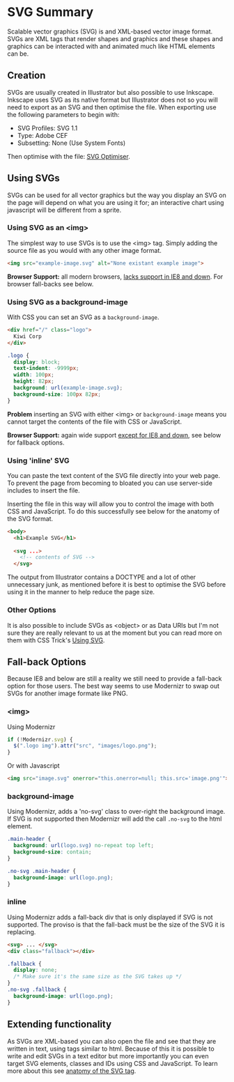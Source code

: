 # SVG Summary

Scalable vector graphics (SVG) is and XML-based vector image format. SVGs are XML tags that render shapes and graphics and these shapes and graphics can be interacted with and animated much like HTML elements can be. 

## Creation

SVGs are usually created in Illustrator but also possible to use Inkscape. Inkscape uses SVG as its native format but Illustrator does not so you will need to export as an SVG and then optimise the file. When exporting use the following parameters to begin with:

* SVG Profiles: SVG 1.1
* Type: Adobe CEF
* Subsetting: None (Use System Fonts)

Then optimise with the file: [SVG Optimiser](http://petercollingridge.appspot.com/svg_optimiser).

## Using SVGs

SVGs can be used for all vector graphics but the way you display an SVG on the page will depend on what you are using it for; an interactive chart using javascript will be different from a sprite. 

### Using SVG as an &lt;img&gt;

The simplest way to use SVGs is to use the &lt;img&gt; tag. Simply adding the source file as you would with any other image format.

```html
<img src="example-image.svg" alt="None existant example image">
```

**Browser Support:** all modern browsers, [lacks support in IE8 and down](http://caniuse.com/#feat=svg-img). For browser fall-backs see below.

### Using SVG as a background-image

With CSS you can set an SVG as a ```background-image```. 

```html
<div href="/" class="logo">
  Kiwi Corp
</div>
```
```css
.logo {
  display: block;
  text-indent: -9999px;
  width: 100px;
  height: 82px;
  background: url(example-image.svg);
  background-size: 100px 82px;
}
```

**Problem** inserting an SVG with either &lt;img&gt; or ```background-image``` means you cannot target the contents of the file with CSS or JavaScript.

**Browser Support:** again wide support [except for IE8 and down](http://caniuse.com/#feat=svg-css), see below for fallback options.

### Using 'inline' SVG

You can paste the text content of the SVG file directly into your web page. To prevent the page from becoming to bloated you can use server-side includes to insert the file. 

Inserting the file in this way will  allow you to control the image with both CSS and JavaScript. To do this successfully see below for the anatomy of the SVG format.

```html
<body>
  <h1>Example SVG</h1>
  
  <svg ...>
    <!-- contents of SVG -->
  </svg>
  ```
  
The output from Illustrator contains a DOCTYPE and a lot of other unnecessary junk, as mentioned before it is best to optimise the SVG before using it in the manner to help reduce the page size.  

### Other Options

It is also possible to include SVGs as &lt;object&gt; or as Data URIs but I'm not sure they are really relevant to us at the moment but you can read more on them with CSS Trick's [Using SVG](https://css-tricks.com/using-svg/).

## Fall-back Options

Because IE8 and below are still a reality we still need to provide a fall-back option for those users. The best way seems to use Modernizr to swap out SVGs for another image formate like PNG. 

### &lt;img&gt;

Using Modernizr

```javascript
if (!Modernizr.svg) {
  $(".logo img").attr("src", "images/logo.png");
}
```

Or with Javascript

```html
<img src="image.svg" onerror="this.onerror=null; this.src='image.png'">
```

### background-image

Using Modernizr, adds a 'no-svg' class to over-right the background image. If SVG is not supported then Modernizr will add the call ```.no-svg``` to the html element. 

```css
.main-header {
  background: url(logo.svg) no-repeat top left;
  background-size: contain;
}

.no-svg .main-header {
  background-image: url(logo.png);
}
```

### inline

Using Modernizr adds a fall-back div that is only displayed if SVG is not supported. The proviso is that the fall-back must be the size of the SVG it is replacing.

```html
<svg> ... </svg>
<div class="fallback"></div>
```

```css
.fallback { 
  display: none;
  /* Make sure it's the same size as the SVG takes up */
}
.no-svg .fallback { 
  background-image: url(logo.png); 
}
```

## Extending functionality

As SVGs are XML-based you can also open the file and see that they are written in text, using tags similar to html. Because of this it is possible to write and edit SVGs in a text editor but more importantly you can even target SVG elements, classes and IDs using CSS and JavaScript. To learn more about this see [anatomy of the SVG tag](anatomy-of-svg.md).
